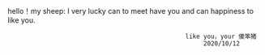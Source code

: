 hello！my sheep:
   I very lucky can to meet have you and can happiness to like you.
                                                
                                              
                                                     like you，your 傻笨猪
                                                          2020/10/12
